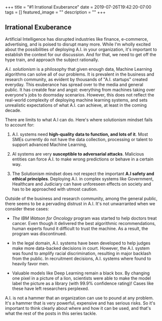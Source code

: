+++
title =  "#1 Irrational Exuberance"
date = 2019-07-26T19:42:20-07:00
tags = []
featured_image = ""
description = ""
+++

## Irrational Exuberance

Artificial Intelligence has disrupted industries like finance, e-commerce, advertising, and is poised to disrupt many more. While I'm wholly excited about the possibilities of deploying A.I. in your organization, it's important to establish the context for our discussion. And for that, we need to get off the hype train, and approach the subject rationally.

*A.I. solutionism* is a philosophy that given enough data, Machine Learning algorithms can solve all of our problems. It is prevalent in the business and research community, as evident by thousands of "A.I. startups" created everyday. This exuberance has spread over to the media and general public. It has creatde fear and angst: everything from machines taking over everyone's jobs to doomsday scenarios. However, this does not reflect the real-world complexity of deploying machine learning systems, and sets unrealistic expectations of what A.I. can achieve, at least in the coming decade.

There are limits to what A.I can do. Here's where solutionism mindset fails to account for: 

1. A.I. systems need **high-quality data to function, and lots of it**. Most SMEs currently do not have the data collection, processing or talent to support advanced Machine Learning,

2. AI systems are very **susceptible to adversarial attacks**. Malicious entities can force A.I. to make wrong predictions or behave in a certain way.

3. The Solutionism mindset does not respect the important **A.I safety and ethical principles**. Deploying A.I. in complex systems like Government, Healthcare and Judiciary can have unforeseen effects on society and has to be approached with utmost caution.

Outside of the business and research community, among the general public, there seems to be a pervading distrust in A.I. It's not unwarranted when we consider these cases:

- *The IBM Watson for Oncology* program was started to help doctors treat cancer. Even though it delivered the best algorithmic recommendations, human experts found it difficult to trust the machine. As a result, the program was discontinued. 

- In the legal domain, A.I. systems have been developed to help judges make more data-backed decisions in court. However, the A.I. system was found to amplify racial discrimination, resulting in major backlash from the public. In recruitment decisions, A.I. systems where found to heavily favor men.

- Valuable models like Deep Learning remain a black box. By changing one pixel in a picture of a lion, scientists were able to make the model label the picture as a library (with 99.9% confidence rating)! Cases like these have left researchers perplexed.

A.I. is not a hammer that an organization can use to pound at any problem. It's a hammer that is very powerful, expensive and has serious risks. So it's important to think clearly about where and how it can be used, and that's what the rest of the posts in this series tackle.
